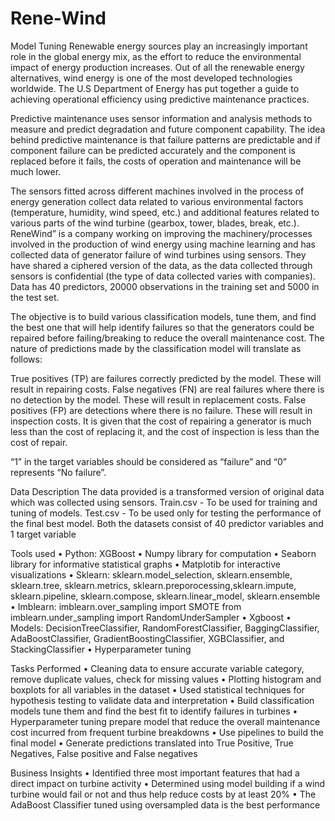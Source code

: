 # Rene-Wind
Model Tuning
Renewable energy sources play an increasingly important role in the global energy mix, as the effort to reduce the environmental impact of energy production increases.
Out of all the renewable energy alternatives, wind energy is one of the most developed technologies worldwide. The U.S Department of Energy has put together a guide to achieving operational efficiency using predictive maintenance practices.

Predictive maintenance uses sensor information and analysis methods to measure and predict degradation and future component capability. The idea behind predictive maintenance is that failure patterns are predictable and if component failure can be predicted accurately and the component is replaced before it fails, the costs of operation and maintenance will be much lower.

The sensors fitted across different machines involved in the process of energy generation collect data related to various environmental factors (temperature, humidity, wind speed, etc.) and additional features related to various parts of the wind turbine (gearbox, tower, blades, break, etc.).
ReneWind” is a company working on improving the machinery/processes involved in the production of wind energy using machine learning and has collected data of generator failure of wind turbines using sensors. They have shared a ciphered version of the data, as the data collected through sensors is confidential (the type of data collected varies with companies). Data has 40 predictors, 20000 observations in the training set and 5000 in the test set.

The objective is to build various classification models, tune them, and find the best one that will help identify failures so that the generators could be repaired before failing/breaking to reduce the overall maintenance cost. The nature of predictions made by the classification model will translate as follows:

True positives (TP) are failures correctly predicted by the model. These will result in repairing costs.
False negatives (FN) are real failures where there is no detection by the model. These will result in replacement costs.
False positives (FP) are detections where there is no failure. These will result in inspection costs.
It is given that the cost of repairing a generator is much less than the cost of replacing it, and the cost of inspection is less than the cost of repair.

“1” in the target variables should be considered as “failure” and “0” represents “No failure”.

Data Description
The data provided is a transformed version of original data which was collected using sensors.
Train.csv - To be used for training and tuning of models.
Test.csv - To be used only for testing the performance of the final best model.
Both the datasets consist of 40 predictor variables and 1 target variable

Tools used
•	Python: XGBoost
•	Numpy library for computation
•	Seaborn library for informative statistical graphs
•	Matplotib for interactive visualizations
•	Sklearn: sklearn.model_selection, sklearn.ensemble, sklearn.tree, sklearn.metrics, sklearn.preporocessing,sklearn.impute, sklearn.pipeline, sklearn.compose, sklearn.linear_model, sklearn.ensemble
•	Imblearn: imblearn.over_sampling import SMOTE from imblearn.under_sampling import RandomUnderSampler
•	Xgboost
•	Models: DecisionTreeClassifier, RandomForestClassifier, BaggingClassifier, AdaBoostClassifier, GradientBoostingClassifier, XGBClassifier, and StackingClassifier
•	Hyperparameter tuning

Tasks Performed
•	Cleaning data to ensure accurate variable category, remove duplicate values, check for missing values
•	Plotting histogram and boxplots for all variables in the dataset
•	Used statistical techniques for hypothesis testing to validate data and interpretation
•	Build classification models tune them and find the best fit to identify failures in turbines
•	Hyperparameter tuning prepare model that reduce the overall maintenance cost incurred from frequent turbine breakdowns
•	Use pipelines to build the final model
•	Generate predictions translated into True Positive, True Negatives, False positive and False negatives

Business Insights
•	Identified three most important features that had a direct impact on turbine activity
•	Determined using model building if a wind turbine would fail or not and thus help reduce costs by at least 20%
•	The AdaBoost Classifier tuned using oversampled data is the best performance





